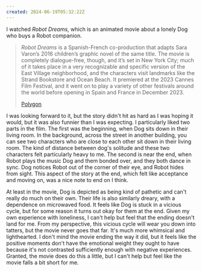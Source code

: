 ```yaml
---
created: 2024-06-19T05:32:22Z
---
```


I watched _Robot Dreams_, which is an animated movie about a lonely Dog who buys a Robot companion.

> _Robot Dreams_ is a Spanish-French co-production that adapts Sara Varon’s 2016 children’s graphic novel of the same title. The movie is completely dialogue-free, though, and it’s set in New York City; much of it takes place in a very recognizable and specific version of the East Village neighborhood, and the characters visit landmarks like the Strand Bookstore and Ocean Beach. It premiered at the 2023 Cannes Film Festival, and it went on to play a variety of other festivals around the world before opening in Spain and France in December 2023.
> 
> [Polygon](https://www.polygon.com/24049361/robot-dreams-best-animated-feature-nominee-release-date)

I was looking forward to it, but the story didn't hit as hard as I was hoping it would, but it was also funnier than I was expecting. I particularly liked two parts in the film. The first was the beginning, when Dog sits down in their living room. In the background, across the street in another building, you can see two characters who are close to each other sit down in their living room. The kind of distance between dog's solitude and these two characters felt particularly heavy to me. The second is near the end, when Robot plays the music Dog and them bonded over, and they both dance in sync. Dog notices Robot out of the corner of their eye, and Robot hides from sight. This aspect of the story at the end, which felt like acceptance and moving on, was a nice note to end on I think.

At least in the movie, Dog is depicted as being kind of pathetic and can't really do much on their own. Their life is also similarly dreary, with a dependence on microwaved food. It feels like Dog is stuck in a vicious cycle, but for some reason it turns out okay for them at the end. Given my own experience with loneliness, I can't help but feel that the ending doesn't land for me. From my perspective, this vicious cycle will wear you down into tatters, but the movie never goes that far. It's much more whimsical and lighthearted. I don't mind the movie ending the way it did, but it feels like the positive moments don't have the emotional weight they ought to have because it's not contrasted sufficiently enough with negative experiences. Granted, the movie does do this a little, but I can't help but feel like the movie falls a bit short for me.
